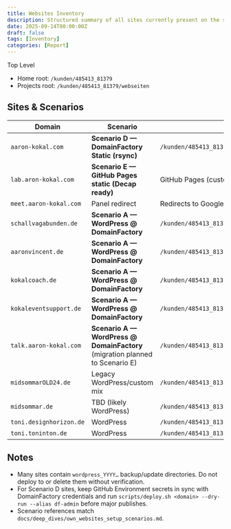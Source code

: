 ```yaml
---
title: Websites Inventory
description: Structured summary of all sites currently present on the server and their paths.
date: 2025-09-14T00:00:00Z
draft: false
tags: [Inventory]
categories: [Report]
---
```


Top Level
- Home root: `/kunden/485413_81379`
- Projects root: `/kunden/485413_81379/webseiten`

## Sites & Scenarios

| Domain | Scenario | Hosting Target | Repo / Automation Notes |
| --- | --- | --- | --- |
| `aaron-kokal.com` | **Scenario D — DomainFactory Static (rsync)** | `/kunden/485413_81379/webseiten/aaron-kokal.com/public` | Repo: `sites/aaron-kokal.com`; workflow `.github/workflows/deploy.yml` (rsync). Manual helper: `scripts/deploy.sh` with `deploy.env`. |
| `lab.aron-kokal.com` | **Scenario E — GitHub Pages static (Decap ready)** | GitHub Pages (custom domain `lab.aron-kokal.com`); GitHub serves build artefacts | Repo: `sites/lab.aron-kokal.com` (Jekyll/Chirpy). `main` push → GitHub Actions build → Pages deploy. Decap CMS not yet enabled. |
| `meet.aaron-kokal.com` | Panel redirect | Redirects to Google Meet | No repo; managed via DomainFactory control panel. |
| `schallvagabunden.de` | **Scenario A — WordPress @ DomainFactory** | `/kunden/485413_81379/webseiten/schallvagabunden` | WordPress core managed in-place; exclude writable paths during deploys. |
| `aaronvincent.de` | **Scenario A — WordPress @ DomainFactory** | `/kunden/485413_81379/webseiten/aaronvincent/wordpress` | WordPress; confirm plugin/theme workflow before syncing. |
| `kokalcoach.de` | **Scenario A — WordPress @ DomainFactory** | `/kunden/485413_81379/webseiten/kokalcoach/wordpress/wordpress` | WordPress nested docroot; watch double `wordpress/` path. |
| `kokaleventsupport.de` | **Scenario A — WordPress @ DomainFactory** | `/kunden/485413_81379/webseiten/kokaleventsupport/wordpress` | WordPress. |
| `talk.aaron-kokal.com` | **Scenario A — WordPress @ DomainFactory** (migration planned to Scenario E) | `/kunden/485413_81379/webseiten/talk/wordpress` | WordPress today; rebuild planned via `docs/deep_dives/jekyll_github_pages_decap_mailcoach_plan.md`. |
| `midsommarOLD24.de` | Legacy WordPress/custom mix | `/kunden/485413_81379/webseiten/midsommarOLD24` | Audit before changes; contains historical assets. |
| `midsommar.de` | TBD (likely WordPress) | `/kunden/485413_81379/webseiten/midsommar` | Review stack; not yet documented. |
| `toni.designhorizon.de` | WordPress | `/kunden/485413_81379/webseiten/toni/designhorizon/2305Masterarbeit/wordpress` | Verify ownership with Toni before altering. |
| `toni.toninton.de` | WordPress | `/kunden/485413_81379/webseiten/toni/toninton/wordpress` | WordPress. |

## Notes

- Many sites contain `wordpress_YYYY…` backup/update directories. Do not deploy to or delete them without verification.
- For Scenario D sites, keep GitHub Environment secrets in sync with DomainFactory credentials and run `scripts/deploy.sh <domain> --dry-run --alias df-admin` before major publishes.
- Scenario references match `docs/deep_dives/own_websites_setup_scenarios.md`.
